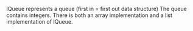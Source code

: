 IQueue represents a queue (first in = first out data structure) The queue contains integers. There is both an array implementation and a list implementation of IQueue.
